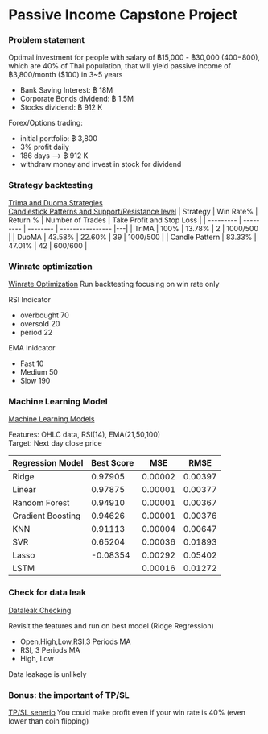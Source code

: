 # Passive Income Capstone Project
### Problem statement
Optimal investment for people with salary of  ฿15,000 - ฿30,000  ($400-$800), which are 40% of Thai population, that will yield passive income of ฿3,800/month ($100) in 3~5 years
- Bank Saving Interest:     ฿ 18M
- Corporate Bonds dividend: ฿ 1.5M
- Stocks dividend:          ฿ 912 K

Forex/Options trading: 
- initial portfolio: ฿ 3,800 
- 3% profit daily
- 186 days --> ฿ 912 K
- withdraw money and invest in stock for dividend

### Strategy backtesting
[Trima and Duoma Strategies](https://github.com/CoryMink/passive_income_capstone/blob/main/Tri_Duo_MA.ipynb) \
[Candlestick Patterns and Support/Resistance level](https://github.com/CoryMink/passive_income_capstone/blob/main/CandleStrategy.ipynb)
| Strategy  | Win Rate% | Return % | Number of Trades | Take Profit and Stop Loss |
| --------- | --------- | -------- | ---------------- |---|
| TriMA |  100%  |  13.78%  |  2  | 1000/500 |
| DuoMA  | 43.58%  | 22.60% | 39 | 1000/500 |
| Candle Pattern | 83.33% | 47.01% | 42 | 600/600 |

### Winrate optimization
[Winrate Optimization](https://github.com/CoryMink/passive_income_capstone/blob/main/WinRateOp.ipynb)
Run backtesting focusing on win rate only

RSI Indicator 
- overbought 70
- oversold 20
- period 22

EMA Inidcator
- Fast 10
- Medium 50
- Slow 190


### Machine Learning Model
[Machine Learning Models](https://github.com/CoryMink/passive_income_capstone/blob/main/PricePredict.ipynb)

Features: OHLC data, RSI(14), EMA(21,50,100) \
Target: Next day close price

| Regression Model  | Best Score | MSE | RMSE |
| ------------- | ------------- | -----| -----|
| Ridge   |  0.97905 | 0.00002 | 0.00397 |
| Linear   | 0.97875  | 0.00001 | 0.00377 |
| Random Forest | 0.94910 | 0.00001 | 0.00367 |
| Gradient Boosting | 0.94626 | 0.00001 | 0.00376 |
| KNN | 0.91113 |0.00004 | 0.00647 |
| SVR | 0.65204 | 0.00036 | 0.01893 |
| Lasso | -0.08354 | 0.00292 | 0.05402 |
| LSTM | | 0.00016 | 0.01272 |

### Check for data leak
[Dataleak Checking](https://github.com/CoryMink/passive_income_capstone/blob/main/daata_leak_or_not.ipynb)

Revisit the features and run on best model (Ridge Regression)
- Open,High,Low,RSI,3 Periods MA
- RSI, 3 Periods MA
- High, Low

Data leakage is unlikely

### Bonus: the important of TP/SL
[TP/SL senerio](https://github.com/CoryMink/passive_income_capstone/blob/main/tp_sl.ipynb)
You could make profit even if your win rate is 40% (even lower than coin flipping)

